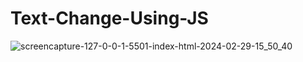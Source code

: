 # Text-Change-Using-JS
![screencapture-127-0-0-1-5501-index-html-2024-02-29-15_50_40](https://github.com/savan-patel-33/Text-Change-Using-JS/assets/144118183/4d76f424-83cf-4c04-aab9-414a448921e3)
